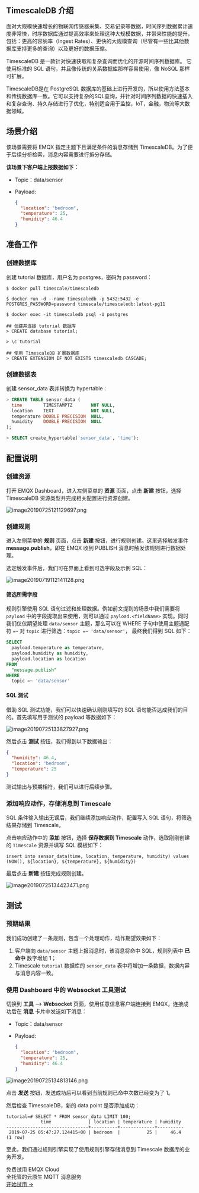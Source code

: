## TimescaleDB 介绍

面对大规模快速增长的物联网传感器采集、交易记录等数据，时间序列数据累计速度非常快，时序数据库通过提高效率来处理这种大规模数据，并带来性能的提升，包括：更高的容纳率（Ingest Rates）、更快的大规模查询（尽管有一些比其他数据库支持更多的查询）以及更好的数据压缩。

TimescaleDB 是一款针对快速获取和复杂查询而优化的开源时间序列数据库。 它使用标准的 SQL 语句，并且像传统的关系数据库那样容易使用，像 NoSQL 那样可扩展。

TimescaleDB是在 PostgreSQL 数据库的基础上进行开发的，所以使用方法基本和传统数据库一致。它可以支持复杂的SQL查询，并针对时间序列数据的快速插入和复杂查询、持久存储进行了优化，特别适合用于监控，IoT，金融，物流等大数据领域。

## 场景介绍

该场景需要将 EMQX 指定主题下且满足条件的消息存储到 TimescaleDB。为了便于后续分析检索，消息内容需要进行拆分存储。

**该场景下客户端上报数据如下：**

- Topic：data/sensor

- Payload:

  ```json
  {
    "location": "bedroom",
    "temperature": 25,
    "humidity": 46.4
  }
  ```



## 准备工作

### 创建数据库

创建 tutorial 数据库，用户名为 postgres，密码为 password：

```shell
$ docker pull timescale/timescaledb

$ docker run -d --name timescaledb -p 5432:5432 -e POSTGRES_PASSWORD=password timescale/timescaledb:latest-pg11

$ docker exec -it timescaledb psql -U postgres

## 创建并连接 tutorial 数据库
> CREATE database tutorial;

> \c tutorial

## 使用 TimescaleDB 扩展数据库
> CREATE EXTENSION IF NOT EXISTS timescaledb CASCADE;
```



### 创建数据表

创建 sensor_data 表并转换为 hypertable：

```sql
> CREATE TABLE sensor_data (
  time        TIMESTAMPTZ       NOT NULL,
  location    TEXT              NOT NULL,
  temperature DOUBLE PRECISION  NULL,
  humidity    DOUBLE PRECISION  NULL
);

> SELECT create_hypertable('sensor_data', 'time');
```



## 配置说明

### 创建资源

打开 EMQX Dashboard，进入左侧菜单的 **资源** 页面，点击 **新建** 按钮，选择 TimescaleDB 资源类型并完成相关配置进行资源创建。

![image20190725121129697.png](https://assets.emqx.com/images/f5a03d8bd27e4c8f8350a9488c4fee56.png)



### 创建规则

进入左侧菜单的 **规则** 页面，点击 **新建** 按钮，进行规则创建。这里选择触发事件 **message.publish**，即在 EMQX 收到 PUBLISH 消息时触发该规则进行数据处理。

选定触发事件后，我们可在界面上看到可选字段及示例 SQL：

![image20190719112141128.png](https://assets.emqx.com/images/5430aa165efedc4e10ab57aaf2d04762.png)



#### 筛选所需字段

规则引擎使用 SQL 语句过滤和处理数据。例如前文提到的场景中我们需要将 ``payload`` 中的字段提取出来使用，则可以通过 `payload.<fieldName>` 实现。同时我们仅仅期望处理 `data/sensor` 主题，那么可以在 WHERE 子句中使用主题通配符 `=~` 对 `topic` 进行筛选：`topic =~ 'data/sensor'`， 最终我们得到 SQL 如下：

```sql
SELECT
  payload.temperature as temperature,
  payload.humidity as humidity,
  payload.location as location
FROM
  "message.publish"
WHERE
  topic =~ 'data/sensor'
```



#### SQL 测试

借助 SQL 测试功能，我们可以快速确认刚刚填写的 SQL 语句能否达成我们的目的。首先填写用于测试的 payload 等数据如下：

![image20190725133827927.png](https://assets.emqx.com/images/dcada3c8dac0a0fec9bb57888d9d972f.png)

然后点击 **测试** 按钮，我们得到以下数据输出：

```json
{
  "humidity": 46.4,
  "location": "bedroom",
  "temperature": 25
}
```

测试输出与预期相符，我们可以进行后续步骤。



### 添加响应动作，存储消息到 Timescale

SQL 条件输入输出无误后，我们继续添加响应动作，配置写入 SQL 语句，将筛选结果存储到 Timescale。

点击响应动作中的 **添加** 按钮，选择 **保存数据到 Timescale** 动作，选取刚刚创建的 `Timescale` 资源并填写 SQL 模板如下：

`insert into sensor_data(time, location, temperature, humidity) values (NOW(), ${location}, ${temperature}, ${humidity})`

最后点击 **新建** 按钮完成规则创建。

![image20190725134423471.png](https://assets.emqx.com/images/1bcf17542a85a02b7506c2d3e20e7669.png)



## 测试

### 预期结果

我们成功创建了一条规则，包含一个处理动作，动作期望效果如下：

1. 客户端向 `data/sensor` 主题上报消息时，该消息将命中 SQL，规则列表中 **已命中** 数字增加 1；
2. Timescale `tutorial` 数据库的 `sensor_data` 表中将增加一条数据，数据内容与消息内容一致。



### 使用 Dashboard 中的 Websocket 工具测试

切换到 **工具** --> **Websocket** 页面，使用任意信息客户端连接到 EMQX，连接成功后在 **消息** 卡片中发送如下消息：

- Topic：data/sensor

- Payload:

  ```json
  {
    "location": "bedroom",
    "temperature": 25,
    "humidity": 46.4
  }
  ```
![image20190725134813146.png](https://assets.emqx.com/images/b3df2a5a3705e887c0e22b5b2974ceb6.png)

点击 **发送** 按钮，发送成功后可以看到当前规则已命中次数已经变为了 1。

然后检查 TimescaleDB，新的 data point 是否添加成功：

```
tutorial=# SELECT * FROM sensor_data LIMIT 100;
             time              | location | temperature | humidity 
-------------------------------+----------+-------------+----------
 2019-07-25 05:47:27.124415+00 | bedroom  |          25 |     46.4
(1 row)

```

至此，我们通过规则引擎实现了使用规则引擎存储消息到 Timescale 数据库的业务开发。



<section class="promotion">
    <div>
        免费试用 EMQX Cloud
        <div class="is-size-14 is-text-normal has-text-weight-normal">全托管的云原生 MQTT 消息服务</div>
    </div>
    <a href="https://accounts-zh.emqx.com/signup?continue=https://cloud.emqx.com/console/deployments/0?oper=new" class="button is-gradient px-5">开始试用 →</a >
</section>
